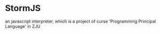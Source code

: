 # StormJS
an javascript interpreter, which is a project of curse 'Programming Principal Language' in ZJU
